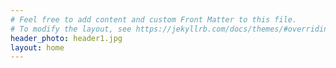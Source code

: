 ```yaml
---
# Feel free to add content and custom Front Matter to this file.
# To modify the layout, see https://jekyllrb.com/docs/themes/#overriding-theme-defaults
header_photo: header1.jpg
layout: home
---
```


